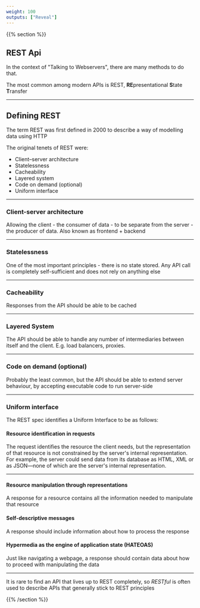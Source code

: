 ```yaml
---
weight: 100
outputs: ["Reveal"]
---
```

{{% section %}}

## REST Api

In the context of "Talking to Webservers", there are many methods to do that.

The most common among modern APIs is REST, **RE**presentational **S**tate **T**ransfer

---

## Defining REST

The term REST was first defined in 2000 to describe a way of modelling data using HTTP

The original tenets of REST were:

- Client–server architecture
- Statelessness
- Cacheability
- Layered system
- Code on demand (optional)
- Uniform interface
 
---

### Client-server architecture

Allowing the client - the consumer of data - to be separate from the server - the producer of data.
Also known as frontend + backend

---

### Statelessness

One of the most important principles - there is no state stored. Any API call is completely self-sufficient and does not rely on anything else

---

### Cacheability

Responses from the API should be able to be cached

---

### Layered System

The API should be able to handle any number of intermediaries between itself and the client. E.g. load balancers, proxies.

---

### Code on demand (optional)

Probably the least common, but the API should be able to extend server behaviour, by accepting executable code to run server-side

---

### Uniform interface

The REST spec identifies a Uniform Interface to be as follows:

#### Resource identification in requests

The request identifies the resource the client needs, but the representation of that resource is not constrained by the server's internal representation.
For example, the server could send data from its database as HTML, XML or as JSON—none of which are the server's internal representation.

---

#### Resource manipulation through representations

A response for a resource contains all the information needed to manipulate that resource

#### Self-descriptive messages

A response should include information about how to process the response

#### Hypermedia as the engine of application state (HATEOAS)

Just like navigating a webpage, a response should contain data about how to proceed with manipulating the data

---

It is rare to find an API that lives up to REST completely, so *RESTful* is often used to describe APIs that generally stick to REST principles

{{% /section %}}
